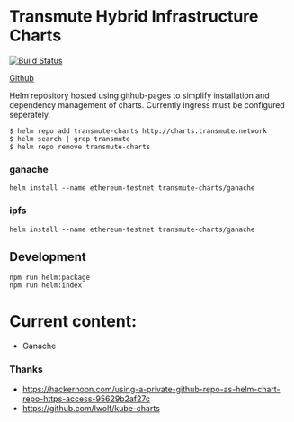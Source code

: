 # Transmute Hybrid Infrastructure Charts

[![Build Status](https://travis-ci.org/transmute-industries/transmute-charts.svg?branch=master)](https://travis-ci.org/transmute-industries/transmute-charts)

[Github](https://github.com/transmute-industries/transmute-charts)

Helm repository hosted using github-pages to simplify installation and dependency management of charts. Currently ingress must be configured seperately.

```
$ helm repo add transmute-charts http://charts.transmute.network
$ helm search | grep transmute
$ helm repo remove transmute-charts
```

### ganache

```
helm install --name ethereum-testnet transmute-charts/ganache
```

### ipfs

```
helm install --name ethereum-testnet transmute-charts/ganache
```

## Development

```
npm run helm:package
npm run helm:index
```

# Current content:

- Ganache

### Thanks

- https://hackernoon.com/using-a-private-github-repo-as-helm-chart-repo-https-access-95629b2af27c
- https://github.com/lwolf/kube-charts
